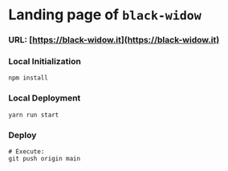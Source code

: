 # Landing page of `black-widow`

### URL: [https://black-widow.it](https://black-widow.it)

### Local Initialization

```shell
npm install
```

### Local Deployment

```shell
yarn run start
```

### Deploy

```shell
# Execute:
git push origin main
```
